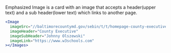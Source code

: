 Emphasized Image is a card with an image that accepts a header(upper text) and a sub header(lower text) which links to another page.

```jsx
<Image
  imageSrc="//baltimorecountymd.gov/sebin/t/t/homepage-county-executive.jpg"
  imageHeader="County Executive"
  imageSubHeader="Johnny Olszewski"
  imageLink="https://www.w3schools.com"
></Images>
```